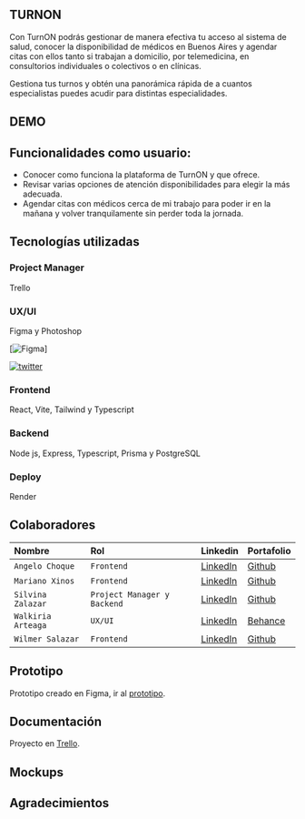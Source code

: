 ## TURNON
Con TurnON podrás gestionar de manera efectiva tu acceso al sistema de salud, conocer
la disponibilidad de médicos en Buenos Aires y agendar citas con ellos tanto si trabajan  a domicilio,
por telemedicina, en consultorios individuales o colectivos o en clínicas.

Gestiona tus turnos y obtén una panorámica rápida de a cuantos especialistas puedes acudir para
distintas especialidades.  

## DEMO  

## Funcionalidades como usuario:  
- Conocer como funciona la plataforma de TurnON y que ofrece.
- Revisar varias opciones de atención disponibilidades para elegir la más adecuada. 
- Agendar citas con médicos cerca de mi trabajo para poder ir en la mañana y volver tranquilamente sin perder toda la jornada.

## Tecnologías utilizadas
### Project Manager
Trello

### UX/UI
Figma y Photoshop 

[![Figma](https://img.shields.io/badge/twitter-1DA1F2?style=for-the-badge&logo=twitter&logoColor=white)]


[![twitter](https://img.shields.io/badge/twitter-1DA1F2?style=for-the-badge&logo=twitter&logoColor=white)](https://twitter.com/)

### Frontend
React, Vite, Tailwind y Typescript

### Backend
Node js, Express, Typescript, Prisma y PostgreSQL

### Deploy
Render  

## Colaboradores

| Nombre | Rol     | Linkedin               | Portafolio               |
| :-------- | :------- | :------------------------- | :------------------------- |
| `Angelo Choque` | `Frontend` | [LinkedIn](https://www.linkedin.com/in/angelochoquemaravi/) | [Github](https://github.com/angeloChoque) |
| `Mariano Xinos` | `Frontend` | [LinkedIn](https://www.linkedin.com/in/mariano-xinos-5b9b40113/) | [Github](https://github.com/MarianoXinos1#my-github-stats) |
| `Silvina Zalazar` | `Project Manager y Backend` | [LinkedIn](https://www.linkedin.com/in/silvana-rocio-zalazar/) | [Github](https://github.com/SilvanaZ) |
| `Walkiria Arteaga` | `UX/UI` | [LinkedIn](https://www.linkedin.com/in/walkiria-arteaga-10501925b/) | [Behance](https://www.behance.net/walkiriaarteaga1) |
| `Wilmer Salazar` | `Frontend` | [LinkedIn](https://www.linkedin.com/in/-wilmer-salazar/) | [Github](https://github.com/wkatir) |

## Prototipo
Prototipo creado en Figma, ir al [prototipo](https://www.figma.com/proto/KJGbeq5EaKiVlsV9JxPbnD/TurnON?page-id=0%3A1&node-id=428-5141&node-type=canvas&viewport=-6496%2C-12604%2C0.26&t=GAYBSbn5d3VwE1jB-1&scaling=scale-down-width&content-scaling=fixed&starting-point-node-id=428%3A5141&show-proto-sidebar=1).

## Documentación 
Proyecto en [Trello](https://trello.com/b/E4gWCkiN/turnon-equipo-c22).

## Mockups

## Agradecimientos
